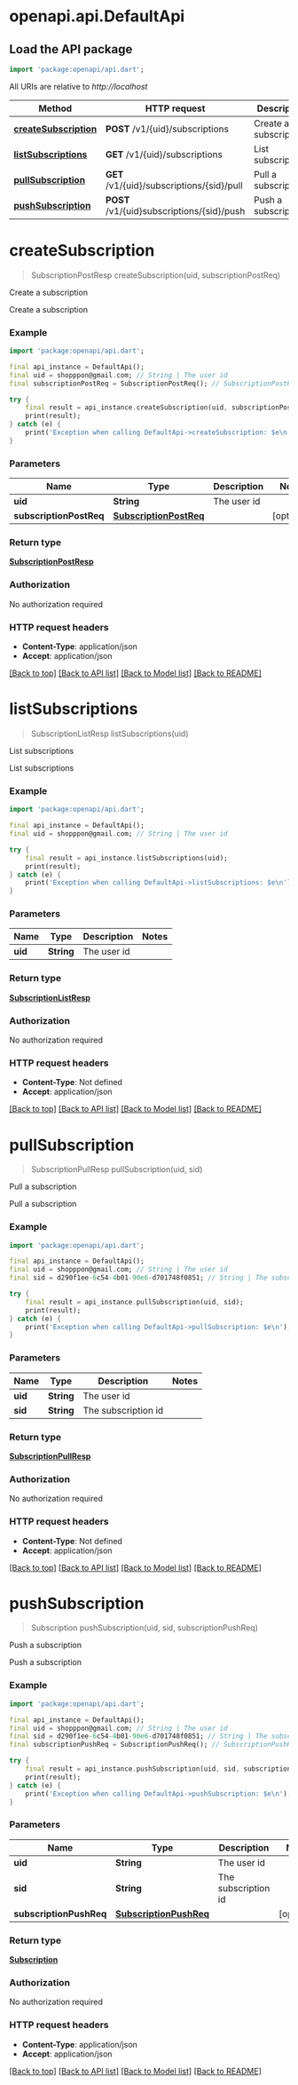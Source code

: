 # openapi.api.DefaultApi

## Load the API package
```dart
import 'package:openapi/api.dart';
```

All URIs are relative to *http://localhost*

Method | HTTP request | Description
------------- | ------------- | -------------
[**createSubscription**](DefaultApi.md#createsubscription) | **POST** /v1/{uid}/subscriptions | Create a subscription
[**listSubscriptions**](DefaultApi.md#listsubscriptions) | **GET** /v1/{uid}/subscriptions | List subscriptions
[**pullSubscription**](DefaultApi.md#pullsubscription) | **GET** /v1/{uid}/subscriptions/{sid}/pull | Pull a subscription
[**pushSubscription**](DefaultApi.md#pushsubscription) | **POST** /v1/{uid}subscriptions/{sid}/push | Push a subscription


# **createSubscription**
> SubscriptionPostResp createSubscription(uid, subscriptionPostReq)

Create a subscription

Create a subscription

### Example
```dart
import 'package:openapi/api.dart';

final api_instance = DefaultApi();
final uid = shopppon@gmail.com; // String | The user id
final subscriptionPostReq = SubscriptionPostReq(); // SubscriptionPostReq | 

try {
    final result = api_instance.createSubscription(uid, subscriptionPostReq);
    print(result);
} catch (e) {
    print('Exception when calling DefaultApi->createSubscription: $e\n');
}
```

### Parameters

Name | Type | Description  | Notes
------------- | ------------- | ------------- | -------------
 **uid** | **String**| The user id | 
 **subscriptionPostReq** | [**SubscriptionPostReq**](SubscriptionPostReq.md)|  | [optional] 

### Return type

[**SubscriptionPostResp**](SubscriptionPostResp.md)

### Authorization

No authorization required

### HTTP request headers

 - **Content-Type**: application/json
 - **Accept**: application/json

[[Back to top]](#) [[Back to API list]](../README.md#documentation-for-api-endpoints) [[Back to Model list]](../README.md#documentation-for-models) [[Back to README]](../README.md)

# **listSubscriptions**
> SubscriptionListResp listSubscriptions(uid)

List subscriptions

List subscriptions

### Example
```dart
import 'package:openapi/api.dart';

final api_instance = DefaultApi();
final uid = shopppon@gmail.com; // String | The user id

try {
    final result = api_instance.listSubscriptions(uid);
    print(result);
} catch (e) {
    print('Exception when calling DefaultApi->listSubscriptions: $e\n');
}
```

### Parameters

Name | Type | Description  | Notes
------------- | ------------- | ------------- | -------------
 **uid** | **String**| The user id | 

### Return type

[**SubscriptionListResp**](SubscriptionListResp.md)

### Authorization

No authorization required

### HTTP request headers

 - **Content-Type**: Not defined
 - **Accept**: application/json

[[Back to top]](#) [[Back to API list]](../README.md#documentation-for-api-endpoints) [[Back to Model list]](../README.md#documentation-for-models) [[Back to README]](../README.md)

# **pullSubscription**
> SubscriptionPullResp pullSubscription(uid, sid)

Pull a subscription

Pull a subscription

### Example
```dart
import 'package:openapi/api.dart';

final api_instance = DefaultApi();
final uid = shopppon@gmail.com; // String | The user id
final sid = d290f1ee-6c54-4b01-90e6-d701748f0851; // String | The subscription id

try {
    final result = api_instance.pullSubscription(uid, sid);
    print(result);
} catch (e) {
    print('Exception when calling DefaultApi->pullSubscription: $e\n');
}
```

### Parameters

Name | Type | Description  | Notes
------------- | ------------- | ------------- | -------------
 **uid** | **String**| The user id | 
 **sid** | **String**| The subscription id | 

### Return type

[**SubscriptionPullResp**](SubscriptionPullResp.md)

### Authorization

No authorization required

### HTTP request headers

 - **Content-Type**: Not defined
 - **Accept**: application/json

[[Back to top]](#) [[Back to API list]](../README.md#documentation-for-api-endpoints) [[Back to Model list]](../README.md#documentation-for-models) [[Back to README]](../README.md)

# **pushSubscription**
> Subscription pushSubscription(uid, sid, subscriptionPushReq)

Push a subscription

Push a subscription

### Example
```dart
import 'package:openapi/api.dart';

final api_instance = DefaultApi();
final uid = shopppon@gmail.com; // String | The user id
final sid = d290f1ee-6c54-4b01-90e6-d701748f0851; // String | The subscription id
final subscriptionPushReq = SubscriptionPushReq(); // SubscriptionPushReq | 

try {
    final result = api_instance.pushSubscription(uid, sid, subscriptionPushReq);
    print(result);
} catch (e) {
    print('Exception when calling DefaultApi->pushSubscription: $e\n');
}
```

### Parameters

Name | Type | Description  | Notes
------------- | ------------- | ------------- | -------------
 **uid** | **String**| The user id | 
 **sid** | **String**| The subscription id | 
 **subscriptionPushReq** | [**SubscriptionPushReq**](SubscriptionPushReq.md)|  | [optional] 

### Return type

[**Subscription**](Subscription.md)

### Authorization

No authorization required

### HTTP request headers

 - **Content-Type**: application/json
 - **Accept**: application/json

[[Back to top]](#) [[Back to API list]](../README.md#documentation-for-api-endpoints) [[Back to Model list]](../README.md#documentation-for-models) [[Back to README]](../README.md)

